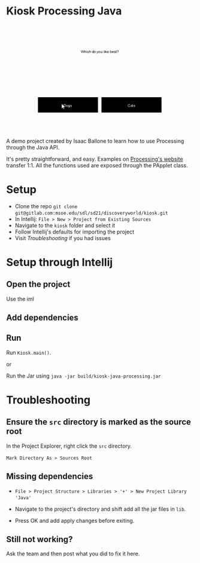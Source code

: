 
# Kiosk Processing Java

![Demo gif](demo.gif)

A demo project created by Isaac Ballone to learn how to use Processing through the Java API.

It's pretty straightforward, and easy. Examples on [Processing's website](https://processing.org/examples/) transfer 1:1. All the functions used are exposed through the PApplet class.

# Setup

* Clone the repo `git clone git@gitlab.com:msoe.edu/sdl/sd21/discoveryworld/kiosk.git`
* In Intellij: `File > New > Project from Existing Sources`
* Navigate to the `kiosk` folder and select it
* Follow Intellij's defaults for importing the project
* Visit *Troubleshooting* if you had issues


# Setup through Intellij

## Open the project
Use the iml

## Add dependencies

## Run

Run `Kiosk.main()`.

or

Run the Jar using `java -jar build/kiosk-java-processing.jar`

# Troubleshooting

## Ensure the `src` directory is marked as the source root 

In the Project Explorer, right click the `src` directory.

`Mark Directory As > Sources Root`

## Missing dependencies

* `File > Project Structure > Libraries > '+' > New Project Library 'Java'`

* Navigate to the project's directory and shift add all the jar files in `lib`.

* Press OK and add apply changes before exiting.

## Still not working?

Ask the team and then post what you did to fix it here.
